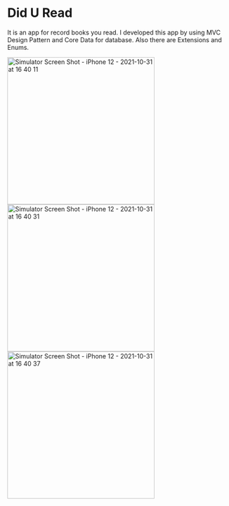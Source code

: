 # Did U Read

It is an app for record books you read.
I developed this app by using MVC Design Pattern and Core Data for database. Also there are Extensions and Enums.

<img width="335" alt="Simulator Screen Shot - iPhone 12 - 2021-10-31 at 16 40 11" src="https://user-images.githubusercontent.com/40921342/139586726-b84ca6bc-ae19-4c7d-8a04-490e7f1ab57d.png">  <img width="335" alt="Simulator Screen Shot - iPhone 12 - 2021-10-31 at 16 40 31" src="https://user-images.githubusercontent.com/40921342/139586727-09a83924-d286-457e-9408-73bdac49fec3.png">
<img width="335" alt="Simulator Screen Shot - iPhone 12 - 2021-10-31 at 16 40 37" src="https://user-images.githubusercontent.com/40921342/139586730-67e9e92c-22e2-4f4b-8a58-03014d0ff866.png">
